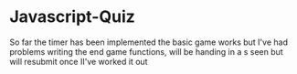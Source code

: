 # Javascript-Quiz

So far the timer has been implemented the basic game works but I've had problems writing the end game functions, will be handing in a s seen but will resubmit once II've worked it out
